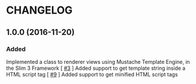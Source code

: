 # CHANGELOG

## 1.0.0 (2016-11-20)

### Added

Implemented a class to renderer views using Mustache Template Engine, in the Slim 3 Framework
[ [#3](https://github.com/andrewslince/slim3-mustache-view/issues/3) ] Added support to get template string inside a HTML script tag
[ [#9](https://github.com/andrewslince/slim3-mustache-view/issues/9) ] Added support to get minified HTML script tags
